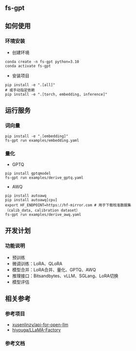 ## fs-gpt

## 如何使用

### 环境安装

- 创建环境
```
conda create -n fs-gpt python=3.10
conda activate fs-gpt
```

- 安装项目
```
pip install -e ".[all]"
# 或手动指定依赖
pip install -e ".[torch, embedding, inference]"
```

## 运行服务

### 词向量

```
pip install -e ".[embedding]"
fs-gpt run examples/embedding.yaml
```
### 量化

- GPTQ
```
pip install gptqmodel
fs-gpt run examples/derive_gptq.yaml
```
- AWQ
```
pip install autoawq
pip install autoawq[cpu]
export HF_ENDPOINT=https://hf-mirror.com # 用于下载校准数据集（calib_data, calibration dataset）
fs-gpt run examples/derive_awq.yaml
```

## 开发计划

### 功能说明

- 预训练
- 微调训练：LoRA、QLoRA
- 模型合并：LoRA合并、量化、GPTQ、AWQ
- 推理接口：Bitsandbytes、vLLM、SGLang、LoRA切换
- 模型评估

## 相关参考

### 参考项目

- [xusenlinzy/api-for-open-llm](https://github.com/xusenlinzy/api-for-open-llm)
- [hiyouga/LLaMA-Factory](https://github.com/hiyouga/LLaMA-Factory)

### 参考文档
